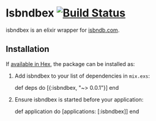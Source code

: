 # Isbndbex [![Build Status](https://travis-ci.org/rcoedo/isbndbex.svg?branch=master)](https://travis-ci.org/rcoedo/isbndbex)

isbndbex is an elixir wrapper for [isbndb.com](http://isbndb.com/).

## Installation

If [available in Hex](https://hex.pm/docs/publish), the package can be installed as:

  1. Add isbndbex to your list of dependencies in `mix.exs`:

        def deps do
          [{:isbndbex, "~> 0.0.1"}]
        end

  2. Ensure isbndbex is started before your application:

        def application do
          [applications: [:isbndbex]]
        end
